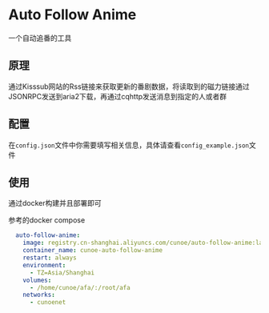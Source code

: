 # Auto Follow Anime

一个自动追番的工具

## 原理

通过Kisssub网站的Rss链接来获取更新的番剧数据，将读取到的磁力链接通过JSONRPC发送到aria2下载，再通过cqhttp发送消息到指定的人或者群

## 配置

在`config.json`文件中你需要填写相关信息，具体请查看`config_example.json`文件

## 使用

通过docker构建并且部署即可

参考的docker compose

```yaml
  auto-follow-anime:
    image: registry.cn-shanghai.aliyuncs.com/cunoe/auto-follow-anime:latest
    container_name: cunoe-auto-follow-anime
    restart: always
    environment:
      - TZ=Asia/Shanghai
    volumes:
      - /home/cunoe/afa/:/root/afa
    networks:
      - cunoenet
```

